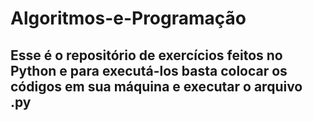 # Algoritmos-e-Programação
## Esse é o repositório de exercícios feitos no Python e para executá-los basta colocar os códigos em sua máquina e executar o arquivo .py